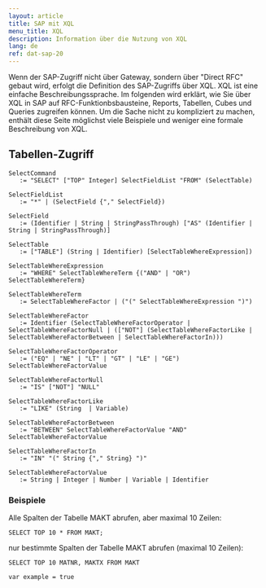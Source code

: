 ```yaml
---
layout: article
title: SAP mit XQL
menu_title: XQL
description: Information über die Nutzung von XQL
lang: de
ref: dat-sap-20
---
```

Wenn der SAP-Zugriff nicht über Gateway, sondern über "Direct RFC" gebaut wird, erfolgt die Definition des SAP-Zugriffs über XQL. XQL ist eine einfache Beschreibungssprache. Im folgenden wird erklärt, wie Sie über XQL in SAP auf RFC-Funktionbsbausteine, Reports, Tabellen, Cubes und Queries zugreifen können. Um die Sache nicht zu kompliziert zu machen, enthält diese Seite möglichst viele Beispiele und weniger eine formale Beschreibung von XQL.

## Tabellen-Zugriff

```
SelectCommand
   := "SELECT" ["TOP" Integer] SelectFieldList "FROM" (SelectTable)

SelectFieldList
   := "*" | (SelectField {"," SelectField})

SelectField
   := (Identifier | String | StringPassThrough) ["AS" (Identifier | String | StringPassThrough)]

SelectTable
   := ["TABLE"] (String | Identifier) [SelectTableWhereExpression])

SelectTableWhereExpression
   := "WHERE" SelectTableWhereTerm {("AND" | "OR") SelectTableWhereTerm}

SelectTableWhereTerm
   := SelectTableWhereFactor | ("(" SelectTableWhereExpression ")")

SelectTableWhereFactor
   := Identifier (SelectTableWhereFactorOperator | SelectTableWhereFactorNull | (["NOT"] (SelectTableWhereFactorLike | SelectTableWhereFactorBetween | SelectTableWhereFactorIn)))

SelectTableWhereFactorOperator
   := ("EQ" | "NE" | "LT" | "GT" | "LE" | "GE") SelectTableWhereFactorValue

SelectTableWhereFactorNull  
   := "IS" ["NOT"] "NULL"

SelectTableWhereFactorLike
   := "LIKE" (String  | Variable)

SelectTableWhereFactorBetween
   := "BETWEEN" SelectTableWhereFactorValue "AND" SelectTableWhereFactorValue

SelectTableWhereFactorIn
   := "IN" "(" String {"," String} ")"

SelectTableWhereFactorValue
   := String | Integer | Number | Variable | Identifier
```

### Beispiele

Alle Spalten der Tabelle MAKT abrufen, aber maximal 10 Zeilen:

```
SELECT TOP 10 * FROM MAKT;
```

nur bestimmte Spalten der Tabelle MAKT abrufen (maximal 10 Zeilen):

```
SELECT TOP 10 MATNR, MAKTX FROM MAKT
```

`var example = true`
